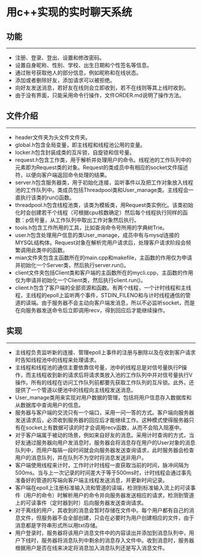 # 用c++实现的实时聊天系统
## 功能
---
- 注册、登录、登出、设置和修改密码。
- 设置自身昵称、性别、学校、出生日期和个性签名等信息。
- 通过账号获取他人的部分信息，例如昵称和在线状态。
- 添加或者删除好友，添加请求可以被拒绝。
- 向好友发送消息，若好友在线则会立即收到，若不在线则等其上线时收到。
- 由于没有界面，只能采用命令行操作，文件ORDER.md说明了操作方法。

## 文件介绍
---
- header文件夹为头文件文件夹。
- global.h包含全局变量，即主线程和线程池公用的变量。
- locker.h包含封装成类的互斥锁，自旋锁和信号量。
- request.h包含工作类，用于解析并处理用户的命令。线程池的工作队列中的元素即为Request类的对象。Request的类成员中有相应的socket文件描述符，以便向客户端返回命令处理的结果。
- server.h包含服务器类，用于初始化连接，监听事件以及把工作对象放入线程池的工作队列中。类成员包括Threadpool类和User_manage类。主线程会一直执行该类的run()函数。
- threadpool.h包含线程池类，该类为模板类，用Request类实例化。该类初始化时会创建若干个线程（可根据cpu核数确定）然后每个线程执行同样的函数：p信号量，从工作队列中取出工作对象然后执行。
- tools.h包含工作所用的工具，比如查询命令号所用的字典树Trie。
- user.h包含处理用户信息的类User_manage，成员中有与mysql连接的MYSQL结构体。Request对象在解析完用户请求后，处理客户请求阶段会频繁调用此类中的函数。
- mian文件夹包含主函数所在的main.cpp和makefile，主函数的作用仅为申请并初始化一个Server类，然后执行server.run()。
- client文件夹包括Client类和客户端的主函数所在的mycli.cpp，主函数的作用仅为申请并初始化一个Client类，然后执行client.run()。
- client.h包含了客户端的全部资源和函数。有两个线程，一个计时线程和主线程，主线程的epoll上监听两个事件，STDIN_FILENO和与计时线程通信的管道的读端。由于服务器不会主动向客户端发消息，所以不必监听socket，而是在向服务器发送命令后立即调用recv，得到回应后才能继续操作。

## 实现
---
- 主线程负责监听新的连接、管理epoll上事件的注册与删除以及在收到客户请求时告知线程池中的线程来处理请求。
- 主线程和线程池的通信主要依靠信号量，池中的线程总是对信号量执行P操作，而主线程收到新的请求后将请求类放入池的工作队列中并对信号量执行V操作。所有的线程在访问工作队列前都要先获取工作队列的互斥锁。此外，还提供了一个管道以便池中的线程向主线程发送消息。
- User_manage类用来实现对用户数据的管理，包括将用户信息存入数据库和从数据库中查询用户的信息。
- 服务器与客户端的交流只有一个端口，采用一问一答的方式。客户端向服务器发送请求后，必须收到服务器的回应后才能继续工作。这种模式使得服务器只有在socket上有数据可读的时才会调用recv函数，从而不会陷入阻塞中。
- 对于客户端属于被动的场景，例如来自好友的消息。采用计时查询的方式，当好友通过服务器向用户发消息时，服务器会将消息存在用户的User对象的消息队列中，而用户每隔一段时间就会向服务器发送查询请求，此时服务器会检查用户的消息队列，并在队列不为空时将消息发送非用户。
- 客户端使用线程来计时，工作时计时线程一直获取当前的时间，脉冲间隔为500ms。当与上一次记录的时间差大于等于500ms时，计时线程会通过事先准备好的管道的写端向客户端主线程发送消息，并更新时间记录。
- 客户端在epoll上注册标准输入流和管道的读端，检测到标准输入流上的可读事件（用户的命令）时解析用户的命令并向服务器发送相应的请求，检测到管道上的可读事件（定时器到时）后向服务器发送查询请求。
- 对于离线的用户，其收到的消息会暂时存储在文件中。每个用户都有自己的消息文件，但服务器不会全部创建，只会在必要时为用户创建相应的文件，由于消息都是字符串形式所以用txt存储。
- 用户登录时，服务器将该用户消息文件中的内容读出并添加到消息队列中，用户下线时，服务器将消息队列中剩余的消息存入文件中。收到消息时，服务器根据用户是否在线来决定将消息加入消息队列还是写入消息文件。

